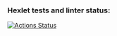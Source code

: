 ### Hexlet tests and linter status:
[![Actions Status](https://github.com/abv555/qa-engineer-project-84/workflows/hexlet-check/badge.svg)](https://github.com/abv555/qa-engineer-project-84/actions)